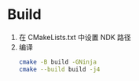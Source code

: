 # Build
1. 在 CMakeLists.txt 中设置 NDK 路径
2. 编译 
    ```bash
    cmake -B build -GNinja
    cmake --build build -j4
    ```